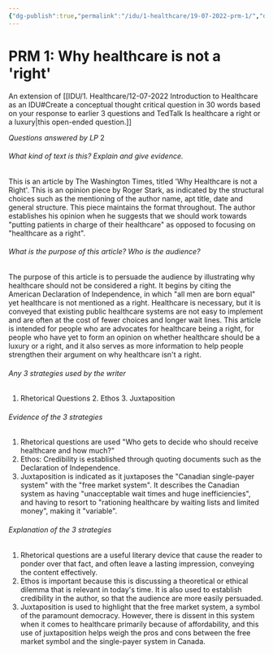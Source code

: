 ```yaml
---
{"dg-publish":true,"permalink":"/idu/1-healthcare/19-07-2022-prm-1/","dgHomeLink":true,"dgPassFrontmatter":false}
---
```


# PRM 1: Why healthcare is not a 'right'
An extension of [[IDU/1. Healthcare/12-07-2022 Introduction to Healthcare as an IDU#Create a conceptual thought critical question in 30 words based on your response to earlier 3 questions and TedTalk Is healthcare a right or a luxury|this open-ended question.]]

*Questions answered by LP* 2

###### What kind of text is this? Explain and give evidence.

This is an article by The Washington Times, titled 'Why Healthcare is not a Right'. This is an opinion piece by Roger Stark, as indicated by the structural choices such as the mentioning of the author name, apt title, date and general structure. This piece maintains the format throughout. The author establishes his opinion when he suggests that we should work towards "putting patients in charge of their healthcare" as opposed to focusing on "healthcare as a right".

###### What is the purpose of this article? Who is the audience?

The purpose of this article is to persuade the audience by illustrating why healthcare should not be considered a right. It begins by citing the American Declaration of Independence, in which "all men are born equal" yet healthcare is not mentioned as a right. Healthcare is necessary, but it is conveyed that existing public healthcare systems are not easy to implement and are often at the cost of fewer choices and longer wait lines. This article is intended for people who are advocates for healthcare being a right, for people who have yet to form an opinion on whether healthcare should be a luxury or a right, and it also serves as more information to help people strengthen their argument on why healthcare isn't a right.

###### Any 3 strategies used by the writer
1. Rhetorical Questions 2. Ethos 3. Juxtaposition

###### Evidence of the 3 strategies

1. Rhetorical questions are used "Who gets to decide who should receive healthcare and how much?"  
2. Ethos: Credibility is established through quoting documents such as the Declaration of Independence. 
3. Juxtaposition is indicated as it juxtaposes the "Canadian single-payer system" with the "free market system". It describes the Canadian system as having "unacceptable wait times and huge inefficiencies", and having to resort to "rationing healthcare by waiting lists and limited money", making it "variable".

###### Explanation of the 3 strategies
1. Rhetorical questions are a useful literary device that cause the reader to ponder over that fact, and often leave a lasting impression, conveying the content effectively.
2. Ethos is important because this is discussing a theoretical or ethical dilemma that is relevant in today's time. It is also used to establish credibility in the author, so that the audience are more easily persuaded.
3. Juxtaposition is used to highlight that the free market system, a symbol of the paramount democracy. However, there is dissent in this system when it comes to healthcare primarily because of affordability, and this use of juxtaposition helps weigh the pros and cons between the free market symbol and the single-payer system in Canada.

